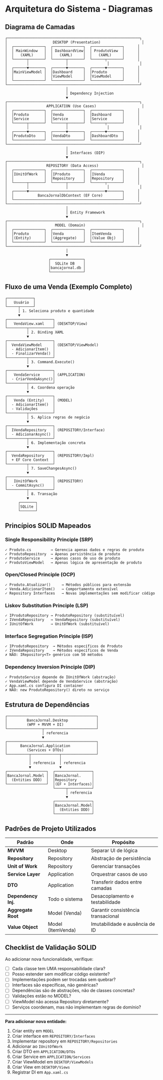 # Arquitetura do Sistema - Diagramas

## Diagrama de Camadas

```
┌─────────────────────────────────────────────────────────────┐
│                     DESKTOP (Presentation)                   │
│  ┌──────────────┐  ┌──────────────┐  ┌──────────────┐      │
│  │ MainWindow   │  │ DashboardView│  │ ProdutoView  │      │
│  │   (XAML)     │  │   (XAML)     │  │   (XAML)     │      │
│  └──────┬───────┘  └──────┬───────┘  └──────┬───────┘      │
│         │                 │                  │              │
│  ┌──────▼───────┐  ┌──────▼───────┐  ┌──────▼───────┐      │
│  │MainViewModel │  │Dashboard     │  │Produto       │      │
│  │              │  │ViewModel     │  │ViewModel     │      │
│  └──────────────┘  └──────────────┘  └──────────────┘      │
└─────────────────────────────────────────────────────────────┘
                            │
                            │ Dependency Injection
                            ▼
┌─────────────────────────────────────────────────────────────┐
│                  APPLICATION (Use Cases)                     │
│  ┌──────────────┐  ┌──────────────┐  ┌──────────────┐      │
│  │Produto       │  │Venda         │  │Dashboard     │      │
│  │Service       │  │Service       │  │Service       │      │
│  └──────┬───────┘  └──────┬───────┘  └──────┬───────┘      │
│         │                 │                  │              │
│  ┌──────▼───────┐  ┌──────▼───────┐  ┌──────▼───────┐      │
│  │ProdutoDto    │  │VendaDto      │  │DashboardDto  │      │
│  └──────────────┘  └──────────────┘  └──────────────┘      │
└─────────────────────────────────────────────────────────────┘
                            │
                            │ Interfaces (DIP)
                            ▼
┌─────────────────────────────────────────────────────────────┐
│                  REPOSITORY (Data Access)                    │
│  ┌──────────────┐  ┌──────────────┐  ┌──────────────┐      │
│  │IUnitOfWork   │  │IProduto      │  │IVenda        │      │
│  │              │  │Repository    │  │Repository    │      │
│  └──────┬───────┘  └──────┬───────┘  └──────┬───────┘      │
│         │                 │                  │              │
│  ┌──────▼───────────────────────────────────▼───────┐      │
│  │           BancaJornalDbContext (EF Core)         │      │
│  └──────────────────────────────────────────────────┘      │
└─────────────────────────────────────────────────────────────┘
                            │
                            │ Entity Framework
                            ▼
┌─────────────────────────────────────────────────────────────┐
│                      MODEL (Domain)                          │
│  ┌──────────────┐  ┌──────────────┐  ┌──────────────┐      │
│  │Produto       │  │Venda         │  │ItemVenda     │      │
│  │(Entity)      │  │(Aggregate)   │  │(Value Obj)   │      │
│  └──────────────┘  └──────────────┘  └──────────────┘      │
└─────────────────────────────────────────────────────────────┘
                            │
                            ▼
                    ┌───────────────┐
                    │  SQLite DB    │
                    │bancajornal.db │
                    └───────────────┘
```

## Fluxo de uma Venda (Exemplo Completo)

```
┌────────────┐
│   Usuário  │
└─────┬──────┘
      │ 1. Seleciona produto e quantidade
      ▼
┌─────────────────────┐
│   VendaView.xaml    │ (DESKTOP/View)
└─────────┬───────────┘
          │ 2. Binding XAML
          ▼
┌─────────────────────┐
│  VendaViewModel     │ (DESKTOP/ViewModel)
│  - AdicionarItem()  │
│  - FinalizarVenda() │
└─────────┬───────────┘
          │ 3. Command.Execute()
          ▼
┌─────────────────────┐
│   VendaService      │ (APPLICATION)
│  - CriarVendaAsync()│
└─────────┬───────────┘
          │ 4. Coordena operação
          ▼
┌─────────────────────┐
│   Venda (Entity)    │ (MODEL)
│  - AdicionarItem()  │
│  - Validações       │
└─────────┬───────────┘
          │ 5. Aplica regras de negócio
          ▼
┌─────────────────────┐
│  IVendaRepository   │ (REPOSITORY/Interface)
│  - AdicionarAsync() │
└─────────┬───────────┘
          │ 6. Implementação concreta
          ▼
┌─────────────────────┐
│  VendaRepository    │ (REPOSITORY/Impl)
│  + EF Core Context  │
└─────────┬───────────┘
          │ 7. SaveChangesAsync()
          ▼
┌─────────────────────┐
│   IUnitOfWork       │ (REPOSITORY)
│  - CommitAsync()    │
└─────────┬───────────┘
          │ 8. Transação
          ▼
      ┌───────┐
      │SQLite │
      └───────┘
```

## Princípios SOLID Mapeados

### Single Responsibility Principle (SRP)
```
✓ Produto.cs         → Gerencia apenas dados e regras de produto
✓ ProdutoRepository  → Apenas persistência de produto
✓ ProdutoService     → Apenas casos de uso de produto
✓ ProdutoViewModel   → Apenas lógica de apresentação de produto
```

### Open/Closed Principle (OCP)
```
✓ Produto.Atualizar()     → Métodos públicos para extensão
✓ Venda.AdicionarItem()   → Comportamento extensível
✓ Repository Interfaces   → Novas implementações sem modificar código
```

### Liskov Substitution Principle (LSP)
```
✓ IProdutoRepository → ProdutoRepository (substituível)
✓ IVendaRepository   → VendaRepository (substituível)
✓ IUnitOfWork        → UnitOfWork (substituível)
```

### Interface Segregation Principle (ISP)
```
✓ IProdutoRepository  → Métodos específicos de Produto
✓ IVendaRepository    → Métodos específicos de Venda
✗ NÃO: IRepository<T> genérico com 50 métodos
```

### Dependency Inversion Principle (DIP)
```
✓ ProdutoService depende de IUnitOfWork (abstração)
✓ VendaViewModel depende de VendaService (abstração)
✓ App.xaml.cs configura DI container
✗ NÃO: new ProdutoRepository() direto no serviço
```

## Estrutura de Dependências

```
┌─────────────────────────────────────────┐
│         BancaJornal.Desktop             │
│         (WPF + MVVM + DI)               │
└────────────────┬────────────────────────┘
                 │ referencia
                 ▼
┌─────────────────────────────────────────┐
│      BancaJornal.Application            │
│         (Services + DTOs)               │
└──────────┬─────────────┬────────────────┘
           │             │
           │ referencia  │ referencia
           ▼             ▼
┌──────────────────┐  ┌─────────────────┐
│BancaJornal.Model │  │BancaJornal.     │
│  (Entities DDD)  │  │Repository       │
└──────────────────┘  │(EF + Interfaces)│
                      └─────┬───────────┘
                            │ referencia
                            ▼
                      ┌─────────────────┐
                      │BancaJornal.Model│
                      │  (Entities DDD) │
                      └─────────────────┘
```

## Padrões de Projeto Utilizados

| Padrão              | Onde                 | Propósito                           |
|---------------------|----------------------|-------------------------------------|
| **MVVM**            | Desktop              | Separar UI de lógica                |
| **Repository**      | Repository           | Abstração de persistência           |
| **Unit of Work**    | Repository           | Gerenciar transações                |
| **Service Layer**   | Application          | Orquestrar casos de uso             |
| **DTO**             | Application          | Transferir dados entre camadas      |
| **Dependency Inj.** | Todo o sistema       | Desacoplamento e testabilidade      |
| **Aggregate Root**  | Model (Venda)        | Garantir consistência transacional  |
| **Value Object**    | Model (ItemVenda)    | Imutabilidade e ausência de ID      |

## Checklist de Validação SOLID

Ao adicionar nova funcionalidade, verifique:

- [ ] Cada classe tem UMA responsabilidade clara?
- [ ] Posso estender sem modificar código existente?
- [ ] Implementações podem ser trocadas sem quebrar?
- [ ] Interfaces são específicas, não genéricas?
- [ ] Dependências são de abstrações, não de classes concretas?
- [ ] Validações estão no MODEL?
- [ ] ViewModel não acessa Repository diretamente?
- [ ] Serviços coordenam, mas não implementam regras de domínio?

---

**Para adicionar nova entidade:**
1. Criar entity em `MODEL`
2. Criar interface em `REPOSITORY/Interfaces`
3. Implementar repository em `REPOSITORY/Repositories`
4. Adicionar ao `IUnitOfWork`
5. Criar DTO em `APPLICATION/DTOs`
6. Criar Service em `APPLICATION/Services`
7. Criar ViewModel em `DESKTOP/ViewModels`
8. Criar View em `DESKTOP/Views`
9. Registrar DI em `App.xaml.cs`
